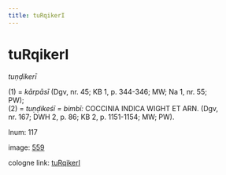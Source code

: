 ```yaml
---
title: tuRqikerI
---
```


# tuRqikerI

<i>tuṇḍikerī</i>  <div n="P" />(1) = <i>kārpāsī</i> (Dgv, nr. 45; KB 1, p. 344-346; MW; Na 1, nr. 55; <div n="lb" />PW); <div n="P" />(2) = <i>tuṇḍikeśī = bimbī:</i> <bot>COCCINIA INDICA WIGHT ET ARN.</bot> (Dgv, <div n="lb" />nr. 167; DWH 2, p. 86; KB 2, p. 1151-1154; MW; PW).

lnum: 117

image: [559](https://www.sanskrit-lexicon.uni-koeln.de/scans/csl-apidev/servepdf.php?dict=snp&page=559)

cologne link: [tuRqikerI](https://sanskrit-lexicon.uni-koeln.de/scans/csl-apidev/getword.php?dict=snp&key=tuRqikerI)

